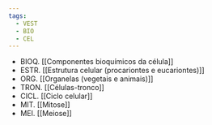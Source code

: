 ```yaml
---
tags:
  - VEST
  - BIO
  - CEL
---
```

- BIOQ. [[Componentes bioquímicos da célula]]
- ESTR. [[Estrutura celular (procariontes e eucariontes)]]
- ORG. [[Organelas (vegetais e animais)]]
- TRON. [[Células-tronco]]
- CICL. [[Ciclo celular]]
- MIT. [[Mitose]]
- MEI. [[Meiose]]